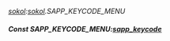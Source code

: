 _[sokol](../../modules/sokol/sokol-module.md):[sokol](../../modules/sokol/sokol-module.md).SAPP\_KEYCODE\_MENU_
##### Const SAPP\_KEYCODE\_MENU:[sapp_keycode](../../modules/sokol/sokol-sapp_keycode.md)
